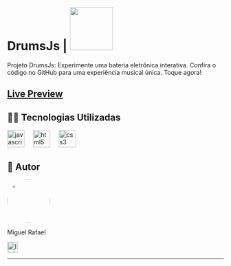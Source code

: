# DrumsJs | <img loading="lazy" src="http://img.shields.io/static/v1?label=STATUS&message=%20CONCLUIDO&color=GREEN&style=for-the-badge" width="100"/>

Projeto DrumsJs: Experimente uma bateria eletrônica interativa. Confira o código no GitHub para uma experiência musical única. Toque agora!

## <a href="https://odrumsjs.netlify.app/">Live Preview</a>

## 👩‍💻 Tecnologias Utilizadas

<div align="left">
  <img src="https://cdn.jsdelivr.net/gh/devicons/devicon/icons/javascript/javascript-original.svg" height="40" alt="javascript logo"  />
  <img width="12" />
  <img src="https://cdn.jsdelivr.net/gh/devicons/devicon/icons/html5/html5-original.svg" height="40" alt="html5 logo"  />
  <img width="12" />
  <img src="https://cdn.jsdelivr.net/gh/devicons/devicon/icons/css3/css3-original.svg" height="40" alt="css3 logo"  />
</div>

## 🦸 Autor

<img style="border-radius: 50%;" src="https://avatars.githubusercontent.com/u/134077780?v=4" width="100px;" alt=""/>
<p>Miguel Rafael</p>

<div align="left">
  <a href="https://www.linkedin.com/in/miguel-rafael-almeida/" target="_blank">
    <img src="https://img.shields.io/static/v1?message=LinkedIn&logo=linkedin&label=&color=0077B5&logoColor=white&labelColor=&style=for-the-badge" height="25" alt="linkedin logo"  />
  </a>
</div>

---
